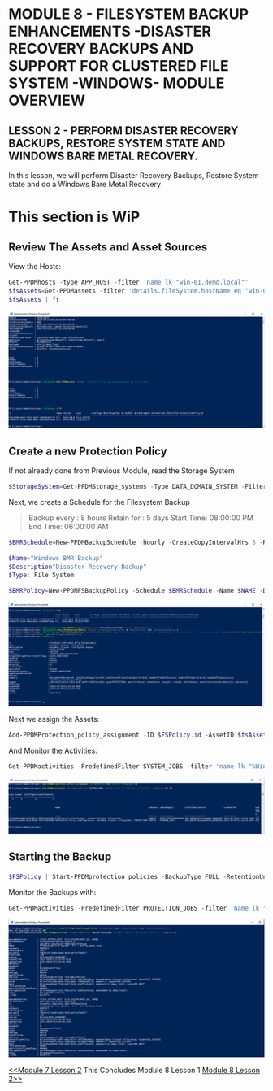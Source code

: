 # MODULE 8 - FILESYSTEM BACKUP ENHANCEMENTS -DISASTER RECOVERY BACKUPS AND SUPPORT FOR CLUSTERED FILE SYSTEM -WINDOWS- MODULE OVERVIEW

## LESSON 2 - PERFORM DISASTER RECOVERY BACKUPS, RESTORE SYSTEM STATE AND WINDOWS BARE METAL RECOVERY.

In this lesson, we will perform Disaster Recovery Backups, Restore System state and do a Windows Bare Metal Recovery 




# This section is WiP


## Review The Assets and Asset Sources

View the Hosts:

```Powershell
Get-PPDMhosts -type APP_HOST -filter 'name lk "win-01.demo.local"'
$fsAssets=Get-PPDMassets -filter 'details.fileSystem.hostName eq "win-01.demo.local"'
$fsAssets | ft
```

![Alt text](image-17.png)

## Create a new Protection Policy

If not already done from Previous Module, read the Storage System

```Powershell
$StorageSystem=Get-PPDMStorage_systems -Type DATA_DOMAIN_SYSTEM -Filter {name eq "ddve-01.demo.local"}
```

Next, we create a Schedule for the Filesystem Backup

>Backup every : 8 hours
>Retain for : 5 days
>Start Time: 08:00:00 PM
>End Time: 06:00:00 AM

```Powershell
$BMRSchedule=New-PPDMBackupSchedule -hourly -CreateCopyIntervalHrs 8 -RetentionUnit DAY -RetentionInterval 5
```


```Powershell
$Name="Windows BMR Backup"
$Description"Disaster Recovery Backup"
$Type: File System
``````


```Powershell
$BMRPolicy=New-PPDMFSBackupPolicy -Schedule $BMRSchedule -Name $NAME -Description $Description -StorageSystemID $StorageSystem.id -enabled -indexingEnabled -ignoreMissingSystemStateFiles
```

![asset](image-18.png)

Next we assign the Assets:

```Powershell
Add-PPDMProtection_policy_assignment -ID $FSPolicy.id -AssetID $fsAssets.id
```

And Monitor the Activities:

```Powershell
Get-PPDMactivities -PredefinedFilter SYSTEM_JOBS -filter 'name lk "%Windows Cluster%"' -pageSize 3 | ft
```

![Alt text](image-19.png)

## Starting the Backup

```Powershell
$FSPolicy | Start-PPDMprotection_policies -BackupType FULL -RetentionUnit DAY -RetentionInterval 5
```

Monitor the Backups with:

```Powershell
Get-PPDMactivities -PredefinedFilter PROTECTION_JOBS -filter 'name lk "%Windows Cluster%"' -pageSize 3
```

![Alt text](image-20.png)

[<<Module 7 Lesson 2](./Module_7_1.md) This Concludes Module 8 Lesson 1 [Module 8 Lesson 2>>](./Module_8_2.md)